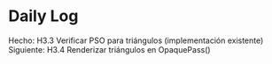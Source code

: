 ﻿# Daily Log

Hecho: H3.3 Verificar PSO para triángulos (implementación existente)
Siguiente: H3.4 Renderizar triángulos en OpaquePass()

